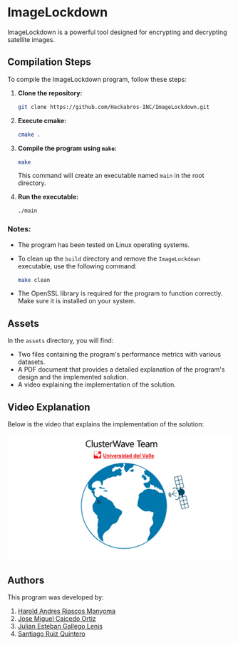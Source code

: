 # ImageLockdown
ImageLockdown is a powerful tool designed for encrypting and decrypting satellite images.

## Compilation Steps

To compile the ImageLockdown program, follow these steps:

1. **Clone the repository:**

    ```bash
    git clone https://github.com/Hackabros-INC/ImageLockdown.git
    ```

2. **Execute cmake:**

    ```bash
    cmake .
    ```

3. **Compile the program using `make`:**

    ```bash
    make
    ```

    This command will create an executable named `main` in the root directory.

4. **Run the executable:**

    ```bash
    ./main
    ```

### Notes:
- The program has been tested on Linux operating systems.
- To clean up the `build` directory and remove the `ImageLockdown` executable, use the following command:

    ```bash
    make clean
    ```

- The OpenSSL library is required for the program to function correctly. Make sure it is installed on your system.

## Assets
In the `assets` directory, you will find:
- Two files containing the program's performance metrics with various datasets.
- A PDF document that provides a detailed explanation of the program's design and the implemented solution.
- A video explaining the implementation of the solution.

## Video Explanation
Below is the video that explains the implementation of the solution:

[![Video Explanation](assets/video_thumbnail.png)](assets/implementation_video.mp4)

## Authors
This program was developed by:

1. [Harold Andres Riascos Manyoma](https://github.com/Larryc8)
2. [Jose Miguel Caicedo Ortiz](https://github.com/JOSEMIGUELCAICEDOORTIZ)
3. [Julian Esteban Gallego Lenis](https://github.com/Lazk3r)
4. [Santiago Ruiz Quintero](https://github.com/Santiago7768)
